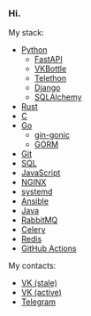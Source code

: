 ### Hi.

My stack:
* [Python](https://python.org)
    + [FastAPI](https://fastapi.tiangolo.com/)
    + [VKBottle](https://github.com/vkbottle/vkbottle)
    + [Telethon](https://github.com/LonamiWebs/Telethon)
    + [Django](https://djangoproject.com/)
    + [SQLAlchemy](https://www.sqlalchemy.org/)
* [Rust](https://rust-lang.org)
* [C](https://wikipedia.org/wiki/C_(programming_language))
* [Go](https://go.dev)
    + [gin-gonic](https://github.com/gin-gonic/gin)
    + [GORM](https://gorm.io/)
* [Git](https://git-scm.com/)
* [SQL](https://w3schools.com/sql/sql_intro.asp)
* [JavaScript](https://javascript.info/intro)
* [NGINX](https://www.nginx.com/)
* [systemd](https://en.wikipedia.org/wiki/Systemd)
* [Ansible](https://www.ansible.com/)
* [Java](https://www.java.com/en/download/help/whatis_java.html)
* [RabbitMQ](https://www.rabbitmq.com/)
* [Celery](https://docs.celeryq.dev/en/stable/)
* [Redis](https://redis.io/)
* [GitHub Actions](https://docs.github.com/en/actions)

My contacts:
* [VK (stale)](https://vk.com/megahomyak)
* [VK (active)](https://vk.com/nehomyak)
* [Telegram](https://t.me/megahomyak)
